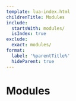 ```yaml
---
template: lua-index.html
childrenTitle: Modules
include:
  startsWith: modules/
  isIndex: true
exclude:
  exact: modules/
format:
  label: '%parentTitle%'
  hideParent: true
---
```


# Modules
